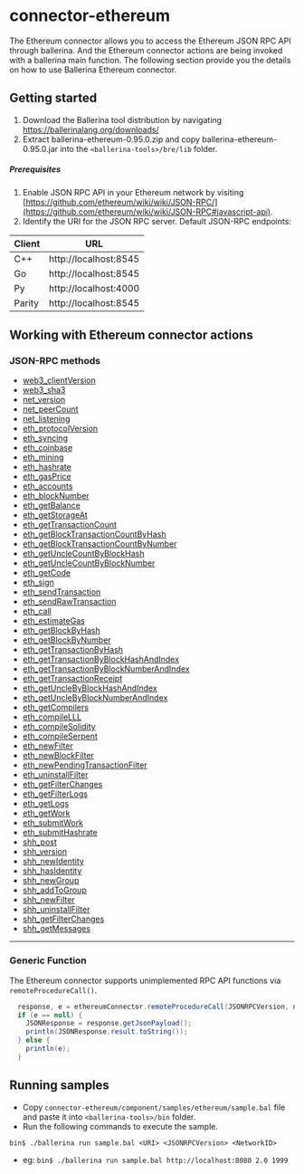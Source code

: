 # connector-ethereum

The Ethereum connector allows you to access the Ethereum JSON RPC API through ballerina. And the Ethereum connector actions are being invoked with a ballerina main function. The following section provide you the details on how to use Ballerina Ethereum connector.

## Getting started

1. Download the Ballerina tool distribution by navigating https://ballerinalang.org/downloads/
2. Extract ballerina-ethereum-0.95.0.zip and copy ballerina-ethereum-0.95.0.jar into the `<ballerina-tools>/bre/lib` folder.

##### Prerequisites
1. Enable JSON RPC API in your Ethereum network by visiting [https://github.com/ethereum/wiki/wiki/JSON-RPC/](https://github.com/ethereum/wiki/wiki/JSON-RPC#javascript-api).
2. Identify the URI for the JSON RPC server. 
Default JSON-RPC endpoints:

| Client | URL |
|-------|:------------:|
| C++ |  http://localhost:8545 | 
| Go |http://localhost:8545 | 
| Py | http://localhost:4000 | 
| Parity | http://localhost:8545 | 

## Working with Ethereum connector actions

### JSON-RPC methods

* [web3_clientVersion](https://github.com/ethereum/wiki/wiki/JSON-RPC#web3_clientversion)
* [web3_sha3](https://github.com/ethereum/wiki/wiki/JSON-RPC#web3_sha3)
* [net_version](https://github.com/ethereum/wiki/wiki/JSON-RPC#net_version)
* [net_peerCount](https://github.com/ethereum/wiki/wiki/JSON-RPC#net_peercount)
* [net_listening](https://github.com/ethereum/wiki/wiki/JSON-RPC#net_listening)
* [eth_protocolVersion](https://github.com/ethereum/wiki/wiki/JSON-RPC#eth_protocolversion)
* [eth_syncing](https://github.com/ethereum/wiki/wiki/JSON-RPC#eth_syncing)
* [eth_coinbase](https://github.com/ethereum/wiki/wiki/JSON-RPC#eth_coinbase)
* [eth_mining](https://github.com/ethereum/wiki/wiki/JSON-RPC#eth_mining)
* [eth_hashrate](https://github.com/ethereum/wiki/wiki/JSON-RPC#eth_hashrate)
* [eth_gasPrice](https://github.com/ethereum/wiki/wiki/JSON-RPC#eth_gasprice)
* [eth_accounts](https://github.com/ethereum/wiki/wiki/JSON-RPC#eth_accounts)
* [eth_blockNumber](https://github.com/ethereum/wiki/wiki/JSON-RPC#eth_blocknumber)
* [eth_getBalance](https://github.com/ethereum/wiki/wiki/JSON-RPC#eth_getbalance)
* [eth_getStorageAt](https://github.com/ethereum/wiki/wiki/JSON-RPC#eth_getstorageat)
* [eth_getTransactionCount](https://github.com/ethereum/wiki/wiki/JSON-RPC#eth_gettransactioncount)
* [eth_getBlockTransactionCountByHash](https://github.com/ethereum/wiki/wiki/JSON-RPC#eth_getblocktransactioncountbyhash)
* [eth_getBlockTransactionCountByNumber](https://github.com/ethereum/wiki/wiki/JSON-RPC#eth_getblocktransactioncountbynumber)
* [eth_getUncleCountByBlockHash](https://github.com/ethereum/wiki/wiki/JSON-RPC#eth_getunclecountbyblockhash)
* [eth_getUncleCountByBlockNumber](https://github.com/ethereum/wiki/wiki/JSON-RPC#eth_getunclecountbyblocknumber)
* [eth_getCode](https://github.com/ethereum/wiki/wiki/JSON-RPC#eth_getcode)
* [eth_sign](https://github.com/ethereum/wiki/wiki/JSON-RPC#eth_sign)
* [eth_sendTransaction](https://github.com/ethereum/wiki/wiki/JSON-RPC#eth_sendtransaction)
* [eth_sendRawTransaction](https://github.com/ethereum/wiki/wiki/JSON-RPC#eth_sendrawtransaction)
* [eth_call](https://github.com/ethereum/wiki/wiki/JSON-RPC#eth_call)
* [eth_estimateGas](https://github.com/ethereum/wiki/wiki/JSON-RPC#eth_estimategas)
* [eth_getBlockByHash](https://github.com/ethereum/wiki/wiki/JSON-RPC#eth_getblockbyhash)
* [eth_getBlockByNumber](https://github.com/ethereum/wiki/wiki/JSON-RPC#eth_getblockbynumber)
* [eth_getTransactionByHash](https://github.com/ethereum/wiki/wiki/JSON-RPC#eth_gettransactionbyhash)
* [eth_getTransactionByBlockHashAndIndex](https://github.com/ethereum/wiki/wiki/JSON-RPC#eth_gettransactionbyblockhashandindex)
* [eth_getTransactionByBlockNumberAndIndex](https://github.com/ethereum/wiki/wiki/JSON-RPC#eth_gettransactionbyblocknumberandindex)
* [eth_getTransactionReceipt](https://github.com/ethereum/wiki/wiki/JSON-RPC#eth_gettransactionreceipt)
* [eth_getUncleByBlockHashAndIndex](https://github.com/ethereum/wiki/wiki/JSON-RPC#eth_getunclebyblockhashandindex)
* [eth_getUncleByBlockNumberAndIndex](https://github.com/ethereum/wiki/wiki/JSON-RPC#eth_getunclebyblocknumberandindex)
* [eth_getCompilers](https://github.com/ethereum/wiki/wiki/JSON-RPC#eth_getcompilers)
* [eth_compileLLL](https://github.com/ethereum/wiki/wiki/JSON-RPC#eth_compilelll)
* [eth_compileSolidity](https://github.com/ethereum/wiki/wiki/JSON-RPC#eth_compilesolidity)
* [eth_compileSerpent](https://github.com/ethereum/wiki/wiki/JSON-RPC#eth_compileserpent)
* [eth_newFilter](https://github.com/ethereum/wiki/wiki/JSON-RPC#eth_newfilter)
* [eth_newBlockFilter](https://github.com/ethereum/wiki/wiki/JSON-RPC#eth_newblockfilter)
* [eth_newPendingTransactionFilter](https://github.com/ethereum/wiki/wiki/JSON-RPC#eth_newpendingtransactionfilter)
* [eth_uninstallFilter](https://github.com/ethereum/wiki/wiki/JSON-RPC#eth_uninstallfilter)
* [eth_getFilterChanges](https://github.com/ethereum/wiki/wiki/JSON-RPC#eth_getfilterchanges)
* [eth_getFilterLogs](https://github.com/ethereum/wiki/wiki/JSON-RPC#eth_getfilterlogs)
* [eth_getLogs](https://github.com/ethereum/wiki/wiki/JSON-RPC#eth_getlogs)
* [eth_getWork](https://github.com/ethereum/wiki/wiki/JSON-RPC#eth_getwork)
* [eth_submitWork](https://github.com/ethereum/wiki/wiki/JSON-RPC#eth_submitwork)
* [eth_submitHashrate](https://github.com/ethereum/wiki/wiki/JSON-RPC#eth_submithashrate)
* [shh_post](https://github.com/ethereum/wiki/wiki/JSON-RPC#shh_post)
* [shh_version](https://github.com/ethereum/wiki/wiki/JSON-RPC#shh_version)
* [shh_newIdentity](https://github.com/ethereum/wiki/wiki/JSON-RPC#shh_newidentity)
* [shh_hasIdentity](https://github.com/ethereum/wiki/wiki/JSON-RPC#shh_hasidentity)
* [shh_newGroup](https://github.com/ethereum/wiki/wiki/JSON-RPC#shh_newgroup)
* [shh_addToGroup](https://github.com/ethereum/wiki/wiki/JSON-RPC#shh_addtogroup)
* [shh_newFilter](https://github.com/ethereum/wiki/wiki/JSON-RPC#shh_newfilter)
* [shh_uninstallFilter](https://github.com/ethereum/wiki/wiki/JSON-RPC#shh_uninstallfilter)
* [shh_getFilterChanges](https://github.com/ethereum/wiki/wiki/JSON-RPC#shh_getfilterchanges)
* [shh_getMessages](https://github.com/ethereum/wiki/wiki/JSON-RPC#shh_getmessages)

***

### Generic Function

The Ethereum connector supports unimplemented RPC API functions via `remoteProcedureCall()`. 
```java
  response, e = ethereumConnector.remoteProcedureCall(JSONRPCVersion, networkId, "method_name", [params]);
  if (e == null) {
    JSONResponse = response.getJsonPayload();
    println(JSONResponse.result.toString());
  } else {
    println(e);
  }
  ```
## Running samples

- Copy `connector-ethereum/component/samples/ethereum/sample.bal` file and paste it into `<ballerina-tools>/bin` folder.
- Run the following commands to execute the sample.

`bin$ ./ballerina run sample.bal <URI> <JSONRPCVersion> <NetworkID>`
- eg:
`bin$ ./ballerina run sample.bal http://localhost:8080 2.0 1999`

        




